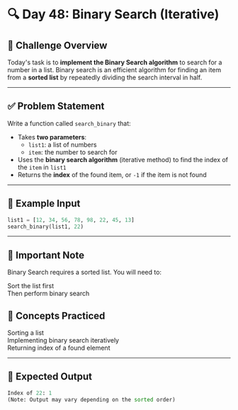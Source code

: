 # 🔍 Day 48: Binary Search (Iterative)

## 🔹 Challenge Overview

Today's task is to **implement the Binary Search algorithm** to search for a number in a list. Binary search is an efficient algorithm for finding an item from a **sorted list** by repeatedly dividing the search interval in half.

---

## ✅ Problem Statement

Write a function called `search_binary` that:

- Takes **two parameters**:
  - `list1`: a list of numbers
  - `item`: the number to search for
- Uses the **binary search algorithm** (iterative method) to find the index of the `item` in `list1`
- Returns the **index** of the found item, or `-1` if the item is not found

---

## 🔢 Example Input

```python
list1 = [12, 34, 56, 78, 98, 22, 45, 13]
search_binary(list1, 22)
```
---
## 🚧 Important Note
Binary Search requires a sorted list. You will need to:

Sort the list first  
Then perform binary search

## 🧠 Concepts Practiced
Sorting a list  
Implementing binary search iteratively  
Returning index of a found element  

---

## 🧪 Expected Output
```python
Index of 22: 1
(Note: Output may vary depending on the sorted order)
```